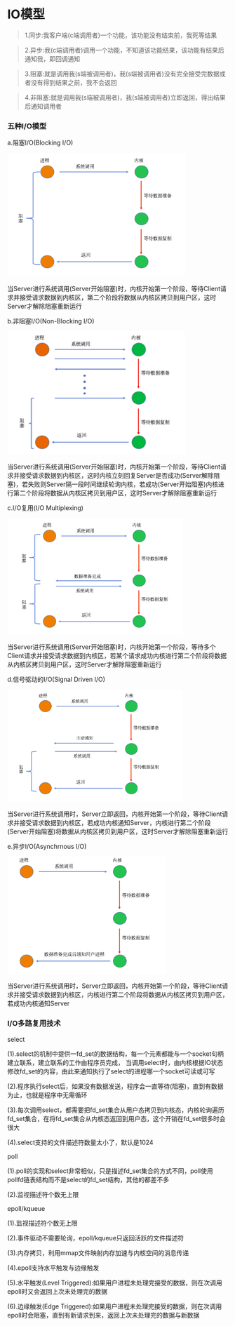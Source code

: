 # IO模型

>1.同步:我客户端(c端调用者)一个功能，该功能没有结束前，我死等结果

>2.异步:我(c端调用者)调用一个功能，不知道该功能结果，该功能有结果后通知我，即回调通知

>3.阻塞:就是调用我(s端被调用者)，我(s端被调用者)没有完全接受完数据或者没有得到结果之前，我不会返回

>4.非阻塞:就是调用我(s端被调用者)，我(s端被调用者)立即返回，得出结果后通知调用者

### 五种I/O模型

a.阻塞I/O(Blocking I/O)

![](./img/2.png)

当Server进行系统调用(Server开始阻塞)时，内核开始第一个阶段，等待Client请求并接受请求数据到内核区，第二个阶段将数据从内核区拷贝到用户区，这时Server才解除阻塞重新运行

b.非阻塞I/O(Non-Blocking I/O)

![](./img/3.png)

当Server进行系统调用(Server开始阻塞)时，内核开始第一个阶段，等待Client请求并接受请求数据到内核区，这时内核立刻回复Server是否成功(Server解除阻塞)，若失败则Server隔一段时间继续轮询内核，若成功(Server开始阻塞)内核进行第二个阶段将数据从内核区拷贝到用户区，这时Server才解除阻塞重新运行

c.I/O复用(I/O Multiplexing)

![](./img/4.png)

当Server进行系统调用(Server开始阻塞)时，内核开始第一个阶段，等待多个Client请求并接受请求数据到内核区，若某个请求成功内核进行第二个阶段将数据从内核区拷贝到用户区，这时Server才解除阻塞重新运行

d.信号驱动的I/O(Signal Driven I/O)

![](./img/5.png)

当Server进行系统调用时，Server立即返回，内核开始第一个阶段，等待Client请求并接受请求数据到内核区，若成功内核通知Server，内核进行第二个阶段(Server开始阻塞)将数据从内核区拷贝到用户区，这时Server才解除阻塞重新运行

e.异步I/O(Asynchrnous I/O)

![](./img/6.png)

当Server进行系统调用时，Server立即返回，内核开始第一个阶段，等待Client请求并接受请求数据到内核区，内核进行第二个阶段将数据从内核区拷贝到用户区，若成功内核通知Server

### I/O多路复用技术

select

(1).select的机制中提供一fd_set的数据结构，每一个元素都能与一个socket句柄建立联系，建立联系的工作由程序员完成， 当调用select时，由内核根据IO状态修改fd_set的内容，由此来通知执行了select的进程哪一个socket可读或可写

(2).程序执行select后，如果没有数据发送，程序会一直等待(阻塞)，直到有数据为止，也就是程序中无需循环

(3).每次调用select，都需要把fd_set集合从用户态拷贝到内核态，内核轮询遍历fd_set集合，在将fd_set集合从内核态返回到用户态，这个开销在fd_set很多时会很大

(4).select支持的文件描述符数量太小了，默认是1024

poll

(1).poll的实现和select非常相似，只是描述fd_set集合的方式不同，poll使用pollfd链表结构而不是select的fd_set结构，其他的都差不多

(2).监视描述符个数无上限

epoll/kqueue

(1).监视描述符个数无上限

(2).事件驱动不需要轮询，epoll/kqueue只返回活跃的文件描述符

(3).内存拷贝，利用mmap文件映射内存加速与内核空间的消息传递

(4).epoll支持水平触发与边缘触发

(5).水平触发(Level Triggered):如果用户进程未处理完接受的数据，则在次调用epoll时又会返回上次未处理完的数据

(6).边缘触发(Edge Triggered):如果用户进程未处理完接受的数据，则在次调用epoll时会阻塞，直到有新请求到来，返回上次未处理完的数据与新数据
